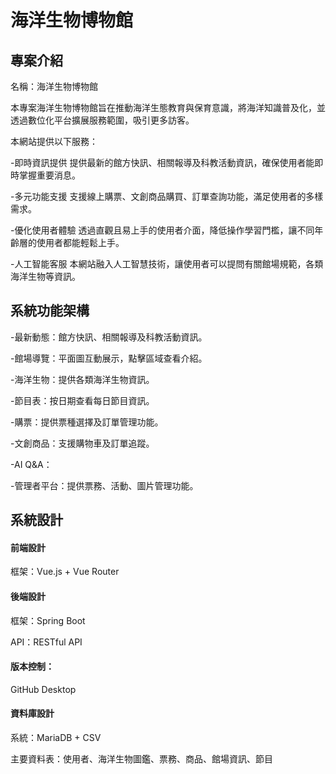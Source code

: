 # 海洋生物博物館
## 專案介紹 
名稱：海洋生物博物館

本專案海洋生物博物館旨在推動海洋生態教育與保育意識，將海洋知識普及化，並透過數位化平台擴展服務範圍，吸引更多訪客。

本網站提供以下服務：

-即時資訊提供
提供最新的館方快訊、相關報導及科教活動資訊，確保使用者能即時掌握重要消息。

-多元功能支援
支援線上購票、文創商品購買、訂單查詢功能，滿足使用者的多樣需求。

-優化使用者體驗
透過直觀且易上手的使用者介面，降低操作學習門檻，讓不同年齡層的使用者都能輕鬆上手。

-人工智能客服
本網站融入人工智慧技術，讓使用者可以提問有關館場規範，各類海洋生物等資訊。

## 系統功能架構

-最新動態：館方快訊、相關報導及科教活動資訊。

-館場導覽：平面圖互動展示，點擊區域查看介紹。

-海洋生物：提供各類海洋生物資訊。

-節目表：按日期查看每日節目資訊。

-購票：提供票種選擇及訂單管理功能。

-文創商品：支援購物車及訂單追蹤。

-AI Q&A：

-管理者平台：提供票務、活動、圖片管理功能。

## 系統設計

#### 前端設計
框架：Vue.js + Vue Router
#### 後端設計
框架：Spring Boot

API：RESTful API

#### 版本控制：
GitHub Desktop
 
#### 資料庫設計

系統：MariaDB + CSV

主要資料表：使用者、海洋生物圖鑑、票務、商品、館場資訊、節目



